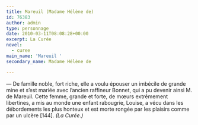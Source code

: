 ```yaml
---
title: Mareuil (Madame Hélène de)
id: 76383
author: admin
type: personnage
date: 2010-03-11T08:08:28+00:00
excerpt: La Curée
novel:
  - curee
main_name: 'Mareuil '
secondary_name: Madame Hélène de

---
```

— De famille noble, fort riche, elle a voulu épouser un imbécile de grande mine et s’est mariée avec l’ancien raffineur Bonnet, qui a pu devenir ainsi M. de Mareuil. Cette femme, grande et forte, de mœurs extrêmement libertines, a mis au monde une enfant rabougrie, Louise, a vécu dans les débordements les plus honteux et est morte rongée par les plaisirs comme par un ulcère [144]. _(La Curée.)_